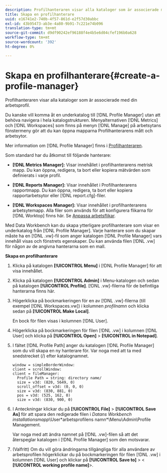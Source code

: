 ```yaml
---
description: Profilhanteraren visar alla kataloger som är associerade med din arbetsprofil.
title: Skapa en profilhanterare
uuid: e16741e2-740b-4f57-861d-e2f57d30abbc
exl-id: 43b95473-ab3e-4a80-9b91-7c221e74b096
translation-type: tm+mt
source-git-commit: d9df90242ef96188f4e4b5e6d04cfef196b0a628
workflow-type: tm+mt
source-wordcount: '392'
ht-degree: 0%

---
```


# Skapa en profilhanterare{#create-a-profile-manager}

Profilhanteraren visar alla kataloger som är associerade med din arbetsprofil.

Du kanske vill komma åt en underkatalog till [!DNL Profile Manager] utan att behöva navigera i hela katalogstrukturen. Menyalternativen [!DNL Metrics] och [!DNL Workspaces] som finns på menyn [!DNL Manage] på arbetsytans fönstermeny gör att du kan öppna mapparna Profilhanterarens mått och arbetsytor.

Mer information om [!DNL Profile Manager] finns i [Profilhanteraren](https://docs.adobe.com/content/help/en/data-workbench/using/client/ui-analysis-features/cstm-prof-files-mgrs/c-new-prof-mgrs.html).

Som standard har du åtkomst till följande hanterare:

* **[!DNL Metrics Manager]:** Visar innehållet i profilhanterarens metrisk mapp. Du kan öppna, redigera, ta bort eller kopiera mätvärden som definierats i varje profil.
* **[!DNL Reports Manager]:** Visar innehållet i Profilhanterarens rapportmapp. Du kan öppna, redigera, ta bort eller kopiera rapportarbetsytor eller [!DNL report.cfg]-filer.

* **[!DNL Workspaces Manager]:** Visar innehållet i profilhanterarens arbetsytemapp. Alla filer som används för att konfigurera flikarna för [!DNL Worktop] finns här. Se [Anpassa arbetsflikar](../../../../home/c-get-started/c-intf-anlys-ftrs/c-cstm-wktp-tabs/c-cstm-wktp-tabs.md).

Med Data Workbench kan du skapa ytterligare profilhanterare som visar en underkatalog från [!DNL Profile Manager]. Varje hanterare som du skapar måste ha en [!DNL .vw]-fil som anger katalogen [!DNL Profile Manager] vars innehåll visas och fönstrets egenskaper. Du kan använda filen [!DNL .vw] för någon av de angivna hanterarna som en mall.

**Skapa en profilhanterare**

1. Klicka på katalogen **[!UICONTROL Menu]** i [!DNL Profile Manager] för att visa innehållet.
1. Klicka på katalogen **[!UICONTROL Admin]** i Menu-katalogen och sedan på katalogen **[!UICONTROL Profile]**. [!DNL .vw]-filerna för de befintliga hanterarna finns här.
1. Högerklicka på bockmarkeringen för en av [!DNL .vw]-filerna (till exempel [!DNL Workspaces.vw]) i kolumnen *profilnamn* och klicka sedan på **[!UICONTROL Make Local]**.

   En bock för filen visas i kolumnen [!DNL User].

1. Högerklicka på bockmarkeringen för filen [!DNL .vw] i kolumnen [!DNL User] och klicka på **[!UICONTROL Open]** > **[!UICONTROL in Notepad]**.
1. I fältet [!DNL Profile Path] anger du katalogen [!DNL Profile Manager] som du vill skapa en ny hanterare för. Var noga med att ta med snedstrecket (/) efter katalognamnet.

   ```
   window = simpleBorderWindow:
   client = scrollWindow: 
   client = fileManager:
     Profile Path = string: directory name/
     size = v3d: (820, 5649, 0)
     scroll_offset = v3d: (0, 0, 0)
     size = v3d: (830, 881, 0)
     pos = v3d: (525, 162, 0)
     size = v3d: (830, 900, 0)
   ```

1. I Anteckningar klickar du på **[!UICONTROL File]** > **[!UICONTROL Save As]** för att spara den redigerade filen i *Datans Workbench installationsmapp*\User\*arbetsprofilens namn*\Menu\Admin\Profile Management.

   Var noga med att ändra namnet på [!DNL .vw]-filen så att det återspeglar katalogen i [!DNL Profile Manager] som den motsvarar.

1. (Valfritt) Om du vill göra ändringarna tillgängliga för alla användare av arbetsprofilen högerklickar du på bockmarkeringen för filen [!DNL .vw] i kolumnen [!DNL User] och klickar på **[!UICONTROL Save to]** > &lt; **[!UICONTROL working profile name]**>.
